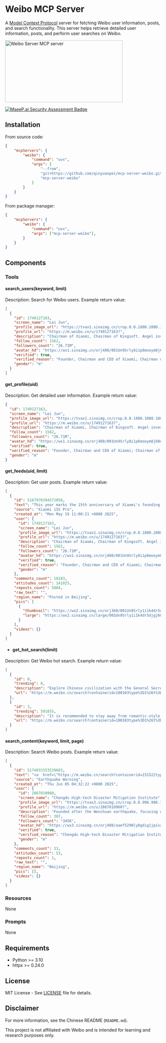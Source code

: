 # Weibo MCP Server

A [Model Context Protocol](https://modelcontextprotocol.io) server for fetching Weibo user information, posts, and search functionality. This server helps retrieve detailed user information, posts, and perform user searches on Weibo.

<a href="https://glama.ai/mcp/servers/@qinyuanpei/mcp-server-weibo">
  <img width="380" height="200" src="https://glama.ai/mcp/servers/@qinyuanpei/mcp-server-weibo/badge" alt="Weibo Server MCP server" />
</a>

[![MseeP.ai Security Assessment Badge](https://mseep.net/pr/qinyuanpei-mcp-server-weibo-badge.png)](https://mseep.ai/app/qinyuanpei-mcp-server-weibo)

## Installation

From source code:

```json
{
    "mcpServers": {
        "weibo": {
            "command": "uvx",
            "args": [
                "--from",
                "git+https://github.com/qinyuanpei/mcp-server-weibo.git",
                "mcp-server-weibo"
            ]
        }
    }
}
```

From package manager:

```json
{
    "mcpServers": {
        "weibo": {
            "command": "uvx",
            "args": ["mcp-server-weibo"],
        }
    }
}
```

## Components

### Tools

#### search_users(keyword, limit)
Description: Search for Weibo users. Example return value:

  ```json
  [
    {
      "id": 1749127163,
      "screen_name": "Lei Jun",
      "profile_image_url": "https://tvax1.sinaimg.cn/crop.0.0.1080.1080.180/001Un9Srly8i1p6mooym8j60u00u10tu02.jpg?KID=imgbed,tva&Expires=1749109677&ssig=QzOuVFBlRp",
      "profile_url": "https://m.weibo.cn/u/1749127163?",
      "description": "Chairman of Xiaomi, Chairman of Kingsoft. Angel investor as a hobby.",
      "follow_count": 1562,
      "followers_count": "26.71M",
      "avatar_hd": "https://wx1.sinaimg.cn/orj480/001Un9Srly8i1p6mooym8j60u00u10tu02.jpg",
      "verified": true,
      "verified_reason": "Founder, Chairman and CEO of Xiaomi; Chairman of Kingsoft; Angel investor.",
      "gender": "m"
    }
  ]
  ```

#### get_profile(uid)
Description: Get detailed user information. Example return value:

  ```json
  {
    "id": 1749127163,
    "screen_name": "Lei Jun",
    "profile_image_url": "https://tvax1.sinaimg.cn/crop.0.0.1080.1080.180/001Un9Srly8i1p6mooym8j60u00u10tu02.jpg?KID=imgbed,tva&Expires=1749109733&ssig=5OrMoqbwcY",
    "profile_url": "https://m.weibo.cn/u/1749127163?",
    "description": "Chairman of Xiaomi, Chairman of Kingsoft. Angel investor as a hobby.",
    "follow_count": 1562,
    "followers_count": "26.71M",
    "avatar_hd": "https://wx1.sinaimg.cn/orj480/001Un9Srly8i1p6mooym8j60u00u10tu02.jpg",
    "verified": true,
    "verified_reason": "Founder, Chairman and CEO of Xiaomi; Chairman of Kingsoft; Angel investor.",
    "gender": "m"
  }
  ```

#### get_feeds(uid, limit)
Description: Get user posts. Example return value:

  ```json
  [
    {
      "id": 5167970394572058,
      "text": "This year marks the 15th anniversary of Xiaomi's founding.<br />Back in 2014, 11 years ago, we started our chip R&D journey.<br /><br />In September 2014, the Surge project was launched. In 2017, Xiaomi's first mobile phone chip 'Surge S1' was officially unveiled, targeting the mid-to-high-end market. Later, due to various reasons, we encountered setbacks and suspended the development of SoC large chips. But we still kept the spark of chip R&D alive and turned to the 'small chip' route. Later, Xiaomi Surge ...<a href=\"/status/5167970394572058\">Full text</a>",
      "source": "Xiaomi 15S Pro",
      "created_at": "Mon May 19 11:00:21 +0800 2025",
      "user": {
        "id": 1749127163,
        "screen_name": "Lei Jun",
        "profile_image_url": "https://tvax1.sinaimg.cn/crop.0.0.1080.1080.180/001Un9Srly8i1p6mooym8j60u00u10tu02.jpg?KID=imgbed,tva&Expires=1749109794&ssig=29j5mGcswB",
        "profile_url": "https://m.weibo.cn/u/1749127163?",
        "description": "Chairman of Xiaomi, Chairman of Kingsoft. Angel investor as a hobby.",
        "follow_count": 1562,
        "followers_count": "26.71M",
        "avatar_hd": "https://wx1.sinaimg.cn/orj480/001Un9Srly8i1p6mooym8j60u00u10tu02.jpg",
        "verified": true,
        "verified_reason": "Founder, Chairman and CEO of Xiaomi; Chairman of Kingsoft; Angel investor.",
        "gender": "m"
      },
      "comments_count": 10183,
      "attitudes_count": 141025,
      "reposts_count": 5884,
      "raw_text": "",
      "region_name": "Posted in Beijing",
      "pics": [
        {
          "thumbnail": "https://wx2.sinaimg.cn/orj360/001Un9Srly1i1k4dr5djgj60u04gp7wh02.jpg",
          "large": "https://wx2.sinaimg.cn/large/001Un9Srly1i1k4dr5djgj60u04gp7wh02.jpg"
        }
      ],
      "videos": {}
    }
  ]
  ```

- #### get_hot_search(limit)
Description: Get Weibo hot search. Example return value:

  ```json
  [
    {
      "id": 0,
      "trending": 0,
      "description": "Explore Chinese civilization with the General Secretary",
      "url": "https://m.weibo.cn/search?containerid=100103type%3D1%26t%3D10%26q%3D%23%E8%B7%9F%E7%9D%80%E6%80%BB%E4%B9%A6%E8%AE%B0%E6%8E%A2%E5%AF%BB%E4%B8%AD%E5%8D%8E%E6%96%87%E6%98%8E%23&stream_entry_id=51&isnewpage=1&extparam=seat%3D1%26stream_entry_id%3D51%26c_type%3D51%26filter_type%3Drealtimehot%26pos%3D0%26cate%3D10103%26dgr%3D0%26q%3D%2523%25E8%25B7%259F%25E7%259D%2580%25E6%2580%25BB%25E4%25B9%25A6%25E8%25AE%25B0%25E6%258E%25A2%25E5%25AF%25BB%25E4%25B8%25AD%25E5%258D%258E%25E6%2596%2587%25E6%2598%258E%2523%26display_time%3D1749098276%26pre_seqid%3D17490982767230055147"
    },
    {
      "id": 3,
      "trending": 591855,
      "description": "It is recommended to stay away from romantic-style friendships",
      "url": "https://m.weibo.cn/search?containerid=100103type%3D1%26t%3D10%26q%3D%E5%BB%BA%E8%AE%AE%E5%A4%A7%E5%AE%B6%E8%A6%81%E8%BF%9C%E7%A6%BB%E6%81%8B%E7%88%B1%E5%BC%8F%E5%8F%8B%E6%83%85&stream_entry_id=31&isnewpage=1&extparam=seat%3D1%26dgr%3D0%26c_type%3D31%26cate%3D5001%26realpos%3D12%26stream_entry_id%3D31%26lcate%3D5001%26q%3D%25E5%25BB%25BA%25E8%25AE%25AE%25E5%25A4%25A7%25E5%25AE%25B6%25E8%25A6%2581%25E8%25BF%259C%25E7%25A6%25BB%25E6%2581%258B%25E7%2588%25B1%25E5%25BC%258F%25E5%258F%258B%25E6%2583%2585%26pos%3D11%26band_rank%3D12%26flag%3D1%26filter_type%3Drealtimehot%26display_time%3D1749098276%26pre_seqid%3D17490982767230055147"
    }
  ]
  ```

#### search_content(keyword, limit, page)
Description: Search Weibo posts. Example return value:

  ```json
  [
    {
      "id": 5174033353539603,
      "text": "<a  href=\"https://m.weibo.cn/search?containerid=231522type%3D1%26t%3D10%26q%3D%23%E5%9C%B0%E9%9C%87%E9%A2%84%E8%AD%A6%23&isnewpage=1\" data-hide=\"\"><span class=\"surl-text\">#EarthquakeWarning#</span></a> According to the China Earthquake Early Warning Network, at 04:31, an earthquake of about magnitude 4.7 occurred near Heqing, Dali, Yunnan (E100.1, N26.3). The warning network issued an early warning to Kunming 73 seconds before the seismic waves arrived, with an estimated intensity of 0.7. You can download the ICL 'Earthquake Warning' APP to receive warnings and get more services. Domestic mobile phones can also enable the built-in earthquake warning function in the operating system.",
      "source": "Earthquake Warning",
      "created_at": "Thu Jun 05 04:32:22 +0800 2025",
      "user": {
        "id": 2867810960,
        "screen_name": "Chengdu High-tech Disaster Mitigation Institute",
        "profile_image_url": "https://tvax3.sinaimg.cn/crop.0.0.996.996.180/aaef5290ly8gdig1jpisaj20ro0romxi.jpg?KID=imgbed,tva&Expires=1749110036&ssig=JEEuM0wUxA",
        "profile_url": "https://m.weibo.cn/u/2867810960?",
        "description": "Founded after the Wenchuan earthquake, focusing on disaster warning technology R&D, achievement transformation and application.",
        "follow_count": 307,
        "followers_count": "345K",
        "avatar_hd": "https://wx3.sinaimg.cn/orj480/aaef5290ly8gdig1jpisaj20ro0romxi.jpg",
        "verified": true,
        "verified_reason": "Chengdu High-tech Disaster Mitigation Institute",
        "gender": "m"
      },
      "comments_count": 33,
      "attitudes_count": 53,
      "reposts_count": 1,
      "raw_text": "",
      "region_name": "Beijing",
      "pics": [],
      "videos": {}
    }
  ]
  ```

### Resources   

None

### Prompts

None

## Requirements

- Python >= 3.10
- httpx >= 0.24.0

## License

MIT License - See [LICENSE](LICENSE) file for details.

## Disclaimer

For more information, see the Chinese README (`README.md`).

This project is not affiliated with Weibo and is intended for learning and research purposes only.